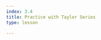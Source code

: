 ```yaml
---
index: 3.4
title: Practice with Taylor Series
type: lesson

---
```

<!--stackedit_data:
eyJoaXN0b3J5IjpbLTg4NDM2MDk2LC0xMTQ3OTg0Njc1LC0yMD
A1MTg5NjUsNzMwOTk4MTE2XX0=
-->